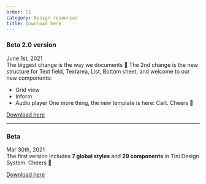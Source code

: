 ```yaml
---
order: 51
category: Design resources
title: Download here
---
```


### Beta 2.0 version

June 1st, 2021 <br />
The biggest change is the way we documents 🎉
The 2nd change is the new structure for Text field, Textarea, List, Bottom sheet, and welcome to our new components:
- Grid view
- Inform
- Audio player
One more thing, the new template is here: Cart.
Cheers 🎉

[Download here](https://www.dropbox.com/s/puku3qo76v3el77/Tini%20v2%20Beta.fig?dl=1)


---


### Beta

Mar 30th, 2021 <br />
The first version includes **7 global styles** and **29 components** in Tini Design System.
Cheers 🎉

[Download here](https://www.dropbox.com/s/m9b73pny02wbosf/Tiny%20v.Beta.fig?dl=1)